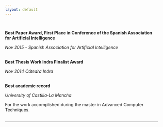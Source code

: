 ```yaml
---
layout: default
---
```

<br>
 
**Best Paper Award, First Place in Conference of the Spanish Association for Artificial Intelligence** 
<br>

_Nov 2015 - Spanish Association for Artificial Intelligence_
<br>
<br>
 
**Best Thesis Work Indra Finalist Award** 
<br>

_Nov 2014  Cátedra Indra_
<br>
<br>

**Best academic record** 
<br>

_University of Castilla-La Mancha_

For the work accomplished during the master in Advanced Computer Techniques.
<br>
<br>

***